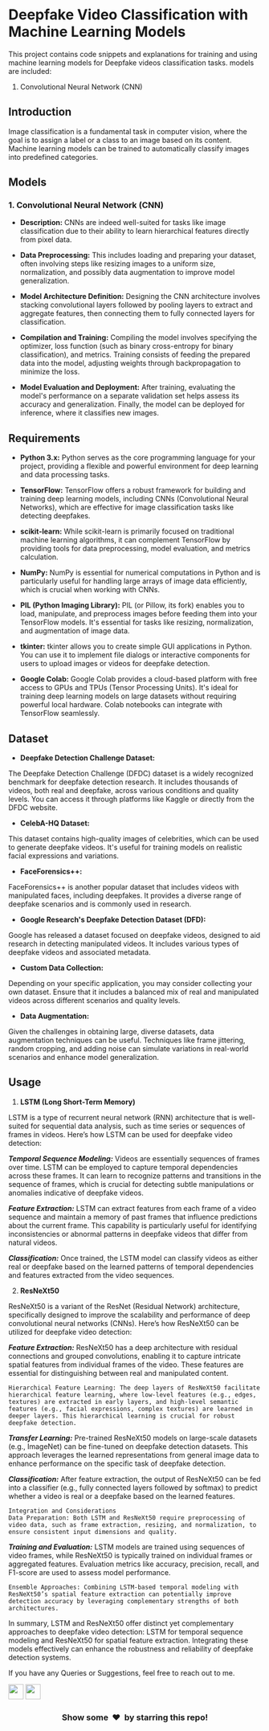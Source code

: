 
# Deepfake Video Classification with Machine Learning Models

This project contains code snippets and explanations for training and using machine learning models for Deepfake videos classification tasks. models are included:

1. Convolutional Neural Network (CNN)

## Introduction

Image classification is a fundamental task in computer vision, where the goal is to assign a label or a class to an image based on its content. Machine learning models can be trained to automatically classify images into predefined categories.

## Models

### 1. Convolutional Neural Network (CNN)

- **Description:** CNNs are indeed well-suited for tasks like image classification due to their ability to learn hierarchical features directly from pixel data.

- **Data Preprocessing:** This includes loading and preparing your dataset, often involving steps like resizing images to a uniform size, normalization, and possibly data augmentation to improve model generalization.

- **Model Architecture Definition:** Designing the CNN architecture involves stacking convolutional layers followed by pooling layers to extract and aggregate features, then connecting them to fully connected layers for classification.

- **Compilation and Training:** Compiling the model involves specifying the optimizer, loss function (such as binary cross-entropy for binary classification), and metrics. Training consists of feeding the prepared data into the model, adjusting weights through backpropagation to minimize the loss.

- **Model Evaluation and Deployment:** After training, evaluating the model's performance on a separate validation set helps assess its accuracy and generalization. Finally, the model can be deployed for inference, where it classifies new images.

## Requirements

- **Python 3.x:** Python serves as the core programming language for your project, providing a flexible and powerful environment for deep learning and data processing tasks.

- **TensorFlow:** TensorFlow offers a robust framework for building and training deep learning models, including CNNs (Convolutional Neural Networks), which are effective for image classification tasks like detecting deepfakes.

- **scikit-learn:** While scikit-learn is primarily focused on traditional machine learning algorithms, it can complement TensorFlow by providing tools for data preprocessing, model evaluation, and metrics calculation.

- **NumPy:** NumPy is essential for numerical computations in Python and is particularly useful for handling large arrays of image data efficiently, which is crucial when working with CNNs.

- **PIL (Python Imaging Library):** PIL (or Pillow, its fork) enables you to load, manipulate, and preprocess images before feeding them into your TensorFlow models. It's essential for tasks like resizing, normalization, and augmentation of image data.

- **tkinter:** tkinter allows you to create simple GUI applications in Python. You can use it to implement file dialogs or interactive components for users to upload images or videos for deepfake detection.

- **Google Colab:** Google Colab provides a cloud-based platform with free access to GPUs and TPUs (Tensor Processing Units). It's ideal for training deep learning models on large datasets without requiring powerful local hardware. Colab notebooks can integrate with TensorFlow seamlessly.

## Dataset

- **Deepfake Detection Challenge Dataset:**

The Deepfake Detection Challenge (DFDC) dataset is a widely recognized benchmark for deepfake detection research. It includes thousands of videos, both real and deepfake, across various conditions and quality levels. You can access it through platforms like Kaggle or directly from the DFDC website.

- **CelebA-HQ Dataset:**

This dataset contains high-quality images of celebrities, which can be used to generate deepfake videos. It's useful for training models on realistic facial expressions and variations.

- **FaceForensics++:**

FaceForensics++ is another popular dataset that includes videos with manipulated faces, including deepfakes. It provides a diverse range of deepfake scenarios and is commonly used in research.

- **Google Research's Deepfake Detection Dataset (DFD):**

Google has released a dataset focused on deepfake videos, designed to aid research in detecting manipulated videos. It includes various types of deepfake videos and associated metadata.

- **Custom Data Collection:**

Depending on your specific application, you may consider collecting your own dataset. Ensure that it includes a balanced mix of real and manipulated videos across different scenarios and quality levels.

- **Data Augmentation:**

Given the challenges in obtaining large, diverse datasets, data augmentation techniques can be useful. Techniques like frame jittering, random cropping, and adding noise can simulate variations in real-world scenarios and enhance model generalization.

## Usage

1. **LSTM (Long Short-Term Memory)**

LSTM is a type of recurrent neural network (RNN) architecture that is well-suited for sequential data analysis, such as time series or sequences of frames in videos. Here’s how LSTM can be used for deepfake video detection:

***Temporal Sequence Modeling:*** Videos are essentially sequences of frames over time. LSTM can be employed to capture temporal dependencies across these frames. It can learn to recognize patterns and transitions in the sequence of frames, which is crucial for detecting subtle manipulations or anomalies indicative of deepfake videos.

***Feature Extraction:*** LSTM can extract features from each frame of a video sequence and maintain a memory of past frames that influence predictions about the current frame. This capability is particularly useful for identifying inconsistencies or abnormal patterns in deepfake videos that differ from natural videos.

***Classification:*** Once trained, the LSTM model can classify videos as either real or deepfake based on the learned patterns of temporal dependencies and features extracted from the video sequences.

2. **ResNeXt50**

ResNeXt50 is a variant of the ResNet (Residual Network) architecture, specifically designed to improve the scalability and performance of deep convolutional neural networks (CNNs). Here’s how ResNeXt50 can be utilized for deepfake video detection:

***Feature Extraction:*** ResNeXt50 has a deep architecture with residual connections and grouped convolutions, enabling it to capture intricate spatial features from individual frames of the video. These features are essential for distinguishing between real and manipulated content.

    Hierarchical Feature Learning: The deep layers of ResNeXt50 facilitate hierarchical feature learning, where low-level features (e.g., edges, textures) are extracted in early layers, and high-level semantic features (e.g., facial expressions, complex textures) are learned in deeper layers. This hierarchical learning is crucial for robust deepfake detection.

***Transfer Learning:*** Pre-trained ResNeXt50 models on large-scale datasets (e.g., ImageNet) can be fine-tuned on deepfake detection datasets. This approach leverages the learned representations from general image data to enhance performance on the specific task of deepfake detection.

***Classification:*** After feature extraction, the output of ResNeXt50 can be fed into a classifier (e.g., fully connected layers followed by softmax) to predict whether a video is real or a deepfake based on the learned features.

    Integration and Considerations
    Data Preparation: Both LSTM and ResNeXt50 require preprocessing of video data, such as frame extraction, resizing, and normalization, to ensure consistent input dimensions and quality.

***Training and Evaluation:*** LSTM models are trained using sequences of video frames, while ResNeXt50 is typically trained on individual frames or aggregated features. Evaluation metrics like accuracy, precision, recall, and F1-score are used to assess model performance.

    Ensemble Approaches: Combining LSTM-based temporal modeling with ResNeXt50’s spatial feature extraction can potentially improve detection accuracy by leveraging complementary strengths of both architectures.

In summary, LSTM and ResNeXt50 offer distinct yet complementary approaches to deepfake video detection: LSTM for temporal sequence modeling and ResNeXt50 for spatial feature extraction. Integrating these models effectively can enhance the robustness and reliability of deepfake detection systems.

If you have any Queries or Suggestions, feel free to reach out to me.

[<img height="30" src="https://img.shields.io/badge/linkedin-blue.svg?&style=for-the-badge&logo=linkedin&logoColor=white" />][LinkedIn]
[<img height="30" src="https://img.shields.io/badge/github-black.svg?&style=for-the-badge&logo=github&logoColor=white" />][Github]
<br />

[linkedin]: https://www.linkedin.com/in/abheet-seth-58533a251/
[github]: https://github.com/AbheetHacker4278

<h3 align="center">Show some &nbsp;❤️&nbsp; by starring this repo! </h3>
